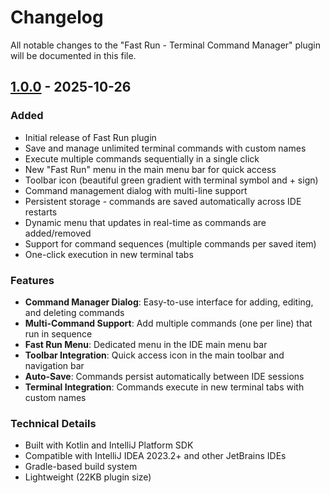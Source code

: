 # Changelog

All notable changes to the "Fast Run - Terminal Command Manager" plugin will be documented in this file.

## [1.0.0] - 2025-10-26

### Added
- Initial release of Fast Run plugin
- Save and manage unlimited terminal commands with custom names
- Execute multiple commands sequentially in a single click
- New "Fast Run" menu in the main menu bar for quick access
- Toolbar icon (beautiful green gradient with terminal symbol and + sign)
- Command management dialog with multi-line support
- Persistent storage - commands are saved automatically across IDE restarts
- Dynamic menu that updates in real-time as commands are added/removed
- Support for command sequences (multiple commands per saved item)
- One-click execution in new terminal tabs

### Features
- **Command Manager Dialog**: Easy-to-use interface for adding, editing, and deleting commands
- **Multi-Command Support**: Add multiple commands (one per line) that run in sequence
- **Fast Run Menu**: Dedicated menu in the IDE main menu bar
- **Toolbar Integration**: Quick access icon in the main toolbar and navigation bar
- **Auto-Save**: Commands persist automatically between IDE sessions
- **Terminal Integration**: Commands execute in new terminal tabs with custom names

### Technical Details
- Built with Kotlin and IntelliJ Platform SDK
- Compatible with IntelliJ IDEA 2023.2+ and other JetBrains IDEs
- Gradle-based build system
- Lightweight (22KB plugin size)

[1.0.0]: https://github.com/ofirs1988/jetbrains_extensions/releases/tag/v1.0.0
